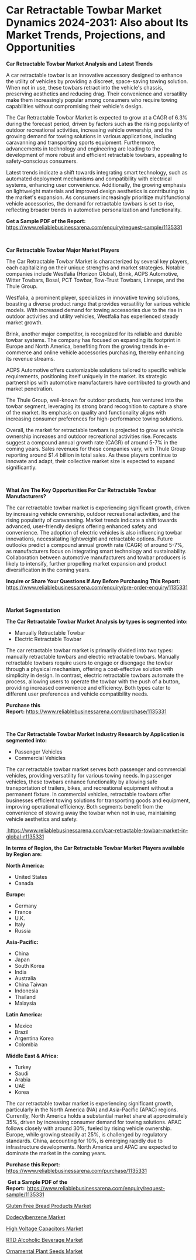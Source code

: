 <p><h1>Car Retractable Towbar Market Dynamics 2024-2031: Also about Its Market Trends, Projections, and Opportunities</h1></p><p><strong>Car Retractable Towbar Market Analysis and Latest Trends</strong></p>
<p><p>A car retractable towbar is an innovative accessory designed to enhance the utility of vehicles by providing a discreet, space-saving towing solution. When not in use, these towbars retract into the vehicle's chassis, preserving aesthetics and reducing drag. Their convenience and versatility make them increasingly popular among consumers who require towing capabilities without compromising their vehicle's design.</p><p>The Car Retractable Towbar Market is expected to grow at a CAGR of 6.3% during the forecast period, driven by factors such as the rising popularity of outdoor recreational activities, increasing vehicle ownership, and the growing demand for towing solutions in various applications, including caravanning and transporting sports equipment. Furthermore, advancements in technology and engineering are leading to the development of more robust and efficient retractable towbars, appealing to safety-conscious consumers.</p><p>Latest trends indicate a shift towards integrating smart technology, such as automated deployment mechanisms and compatibility with electrical systems, enhancing user convenience. Additionally, the growing emphasis on lightweight materials and improved design aesthetics is contributing to the market's expansion. As consumers increasingly prioritize multifunctional vehicle accessories, the demand for retractable towbars is set to rise, reflecting broader trends in automotive personalization and functionality.</p></p>
<p><strong>Get a Sample PDF of the Report:&nbsp;</strong> <a href="https://www.reliablebusinessarena.com/enquiry/request-sample/1135331?utm_campaign=1259&utm_medium=2&utm_source=Github&utm_content=ia&utm_term=09102024&utm_id=car-retractable-towbar">https://www.reliablebusinessarena.com/enquiry/request-sample/1135331</a></p>
<p>&nbsp;</p>
<p><strong>Car Retractable Towbar Major Market Players</strong></p>
<p><p>The Car Retractable Towbar Market is characterized by several key players, each capitalizing on their unique strengths and market strategies. Notable companies include Westfalia (Horizon Global), Brink, ACPS Automotive, Witter Towbars, Bosal, PCT Towbar, Tow-Trust Towbars, Linnepe, and the Thule Group. </p><p>Westfalia, a prominent player, specializes in innovative towing solutions, boasting a diverse product range that provides versatility for various vehicle models. With increased demand for towing accessories due to the rise in outdoor activities and utility vehicles, Westfalia has experienced steady market growth. </p><p>Brink, another major competitor, is recognized for its reliable and durable towbar systems. The company has focused on expanding its footprint in Europe and North America, benefiting from the growing trends in e-commerce and online vehicle accessories purchasing, thereby enhancing its revenue streams.</p><p>ACPS Automotive offers customizable solutions tailored to specific vehicle requirements, positioning itself uniquely in the market. Its strategic partnerships with automotive manufacturers have contributed to growth and market penetration.</p><p>The Thule Group, well-known for outdoor products, has ventured into the towbar segment, leveraging its strong brand recognition to capture a share of the market. Its emphasis on quality and functionality aligns with increasing consumer preferences for high-performance towing solutions.</p><p>Overall, the market for retractable towbars is projected to grow as vehicle ownership increases and outdoor recreational activities rise. Forecasts suggest a compound annual growth rate (CAGR) of around 5-7% in the coming years. Sales revenues for these companies vary, with Thule Group reporting around $1.4 billion in total sales. As these players continue to innovate and adapt, their collective market size is expected to expand significantly.</p></p>
<p>&nbsp;</p>
<p><strong>What Are The Key Opportunities For Car Retractable Towbar Manufacturers?</strong></p>
<p><p>The car retractable towbar market is experiencing significant growth, driven by increasing vehicle ownership, outdoor recreational activities, and the rising popularity of caravanning. Market trends indicate a shift towards advanced, user-friendly designs offering enhanced safety and convenience. The adoption of electric vehicles is also influencing towbar innovations, necessitating lightweight and retractable options. Future outlooks predict a compound annual growth rate (CAGR) of around 5-7%, as manufacturers focus on integrating smart technology and sustainability. Collaboration between automotive manufacturers and towbar producers is likely to intensify, further propelling market expansion and product diversification in the coming years.</p></p>
<p><strong>Inquire or Share Your Questions If Any Before Purchasing This Report:</strong> <a href="https://www.reliablebusinessarena.com/enquiry/pre-order-enquiry/1135331?utm_campaign=1259&utm_medium=2&utm_source=Github&utm_content=ia&utm_term=09102024&utm_id=car-retractable-towbar">https://www.reliablebusinessarena.com/enquiry/pre-order-enquiry/1135331</a></p>
<p>&nbsp;</p>
<p><strong>Market Segmentation</strong></p>
<p><strong>The Car Retractable Towbar Market Analysis by types is segmented into:</strong></p>
<p><ul><li>Manually Retractable Towbar</li><li>Electric Retractable Towbar</li></ul></p>
<p><p>The car retractable towbar market is primarily divided into two types: manually retractable towbars and electric retractable towbars. Manually retractable towbars require users to engage or disengage the towbar through a physical mechanism, offering a cost-effective solution with simplicity in design. In contrast, electric retractable towbars automate the process, allowing users to operate the towbar with the push of a button, providing increased convenience and efficiency. Both types cater to different user preferences and vehicle compatibility needs.</p></p>
<p><strong>Purchase this Report:&nbsp;</strong><a href="https://www.reliablebusinessarena.com/purchase/1135331?utm_campaign=1259&utm_medium=2&utm_source=Github&utm_content=ia&utm_term=09102024&utm_id=car-retractable-towbar">https://www.reliablebusinessarena.com/purchase/1135331</a></p>
<p>&nbsp;</p>
<p><strong>The Car Retractable Towbar Market Industry Research by Application is segmented into:</strong></p>
<p><ul><li>Passenger Vehicles</li><li>Commercial Vehicles</li></ul></p>
<p><p>The car retractable towbar market serves both passenger and commercial vehicles, providing versatility for various towing needs. In passenger vehicles, these towbars enhance functionality by allowing safe transportation of trailers, bikes, and recreational equipment without a permanent fixture. In commercial vehicles, retractable towbars offer businesses efficient towing solutions for transporting goods and equipment, improving operational efficiency. Both segments benefit from the convenience of stowing away the towbar when not in use, maintaining vehicle aesthetics and safety.</p></p>
<p><a href="https://www.reliablebusinessarena.com/car-retractable-towbar-market-in-global-r1135331?utm_campaign=1259&utm_medium=2&utm_source=Github&utm_content=ia&utm_term=09102024&utm_id=car-retractable-towbar">&nbsp;https://www.reliablebusinessarena.com/car-retractable-towbar-market-in-global-r1135331</a></p>
<p><strong>In terms of Region, the Car Retractable Towbar Market Players available by Region are:</strong></p>
<p>
    <p> <strong> North America: </strong>
        <ul>
            <li>United States</li>
            <li>Canada</li>
        </ul>
        </p> 
    <p> <strong> Europe: </strong>
        <ul>
            <li>Germany</li>
            <li>France</li>
            <li>U.K.</li>
            <li>Italy</li>
            <li>Russia</li>
        </ul>
        </p> 
    <p> <strong> Asia-Pacific: </strong>
        <ul>
            <li>China</li>
            <li>Japan</li>
            <li>South Korea</li>
            <li>India</li>
            <li>Australia</li>
            <li>China Taiwan</li>
            <li>Indonesia</li>
            <li>Thailand</li>
            <li>Malaysia</li>
        </ul>
        </p> 
    <p> <strong> Latin America: </strong>
        <ul>
            <li>Mexico</li>
            <li>Brazil</li>
            <li>Argentina Korea</li>
            <li>Colombia</li>
        </ul>
        </p> 
    <p> <strong> Middle East & Africa: </strong>
        <ul>
            <li>Turkey</li>
            <li>Saudi</li>
            <li>Arabia</li>
            <li>UAE</li>
            <li>Korea</li>
        </ul>
    </p>
    </p>
<p><p>The car retractable towbar market is experiencing significant growth, particularly in the North America (NA) and Asia-Pacific (APAC) regions. Currently, North America holds a substantial market share at approximately 35%, driven by increasing consumer demand for towing solutions. APAC follows closely with around 30%, fueled by rising vehicle ownership. Europe, while growing steadily at 25%, is challenged by regulatory standards. China, accounting for 10%, is emerging rapidly due to infrastructure developments. North America and APAC are expected to dominate the market in the coming years.</p></p>
<p><strong>Purchase this Report: </strong><a href="https://www.reliablebusinessarena.com/purchase/1135331?utm_campaign=1259&utm_medium=2&utm_source=Github&utm_content=ia&utm_term=09102024&utm_id=car-retractable-towbar">https://www.reliablebusinessarena.com/purchase/1135331</a></p>
<p>&nbsp;<strong>Get a Sample PDF of the Report:&nbsp;&nbsp;</strong><a href="https://www.reliablebusinessarena.com/enquiry/request-sample/1135331?utm_campaign=1259&utm_medium=2&utm_source=Github&utm_content=ia&utm_term=09102024&utm_id=car-retractable-towbar">https://www.reliablebusinessarena.com/enquiry/request-sample/1135331</a></p>
<p><strong></strong></p>
<p><p><a href="https://issuu.com/reportprime-2/docs/gluten-free-bread-products-market-s_e794ec3258d188?utm_campaign=1259&utm_medium=2&utm_source=Github&utm_content=ia&utm_term=09102024&utm_id=car-retractable-towbar">Gluten Free Bread Products Market</a></p><p><a href="https://www.linkedin.com/pulse/global-dodecylbenzene-market-opportunities-challenges2024-zduyf?utm_campaign=1259&utm_medium=2&utm_source=Github&utm_content=ia&utm_term=09102024&utm_id=car-retractable-towbar">Dodecylbenzene Market</a></p><p><a href="https://www.linkedin.com/pulse/high-voltage-capacitors-sector-surge-75-growth-roadmap-2031-rvv8e?utm_campaign=1259&utm_medium=2&utm_source=Github&utm_content=ia&utm_term=09102024&utm_id=car-retractable-towbar">High Voltage Capacitors Market</a></p><p><a href="https://issuu.com/reportprime-2/docs/rtd-alcoholic-beverage-market-size-_d84fbb33173e60?utm_campaign=1259&utm_medium=2&utm_source=Github&utm_content=ia&utm_term=09102024&utm_id=car-retractable-towbar">RTD Alcoholic Beverage Market</a></p><p><a href="https://www.linkedin.com/pulse/global-ornamental-plant-seeds-market-trends-forecasts-strategic-zgm3e?utm_campaign=1259&utm_medium=2&utm_source=Github&utm_content=ia&utm_term=09102024&utm_id=car-retractable-towbar">Ornamental Plant Seeds Market</a></p></p>